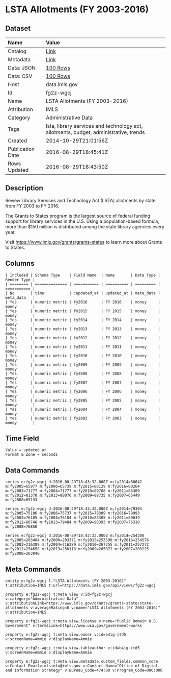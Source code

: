 # LSTA Allotments (FY 2003-2016)

## Dataset

| Name | Value |
| :--- | :---- |
| Catalog | [Link](https://catalog.data.gov/dataset/lsta-allotments-fy-2003-2016) |
| Metadata | [Link](https://data.imls.gov/api/views/fg2z-wgcj) |
| Data: JSON | [100 Rows](https://data.imls.gov/api/views/fg2z-wgcj/rows.json?max_rows=100) |
| Data: CSV | [100 Rows](https://data.imls.gov/api/views/fg2z-wgcj/rows.csv?max_rows=100) |
| Host | data.imls.gov |
| Id | fg2z-wgcj |
| Name | LSTA Allotments (FY 2003-2016) |
| Attribution | IMLS |
| Category | Administrative Data |
| Tags | lsta, library services and technology act, allotments, budget, administrative, trends |
| Created | 2014-10-29T21:01:56Z |
| Publication Date | 2016-08-29T18:45:41Z |
| Rows Updated | 2016-08-29T18:43:50Z |

## Description

Review Library Services and Technology Act (LSTA) allotments by state from FY 2003 to FY 2016.

The Grants to States program is the largest source of federal funding support for library services in the U.S. Using a population-based formula, more than $150 million is distributed among the state library agencies every year. 

Visit https://www.imls.gov/grants/grants-states to learn more about Grants to States.

## Columns

```ls
| Included | Schema Type    | Field Name  | Name       | Data Type | Render Type |
| ======== | ============== | =========== | ========== | ========= | =========== |
| No       | time           | :updated_at | updated_at | meta_data | meta_data   |
| Yes      | numeric metric | fy2016      | FY 2016    | money     | money       |
| Yes      | numeric metric | fy2015      | FY 2015    | money     | money       |
| Yes      | numeric metric | fy2014      | FY 2014    | money     | money       |
| Yes      | numeric metric | fy2013      | FY 2013    | money     | money       |
| Yes      | numeric metric | fy2012      | FY 2012    | money     | money       |
| Yes      | numeric metric | fy2011      | FY 2011    | money     | money       |
| Yes      | numeric metric | fy2010      | FY 2010    | money     | money       |
| Yes      | numeric metric | fy2009      | FY 2009    | money     | money       |
| Yes      | numeric metric | fy2008      | FY 2008    | money     | money       |
| Yes      | numeric metric | fy2007      | FY 2007    | money     | money       |
| Yes      | numeric metric | fy2006      | FY 2006    | money     | money       |
| Yes      | numeric metric | fy2005      | FY 2005    | money     | money       |
| Yes      | numeric metric | fy2004      | FY 2004    | money     | money       |
| Yes      | numeric metric | fy2003      | FY 2003    | money     | money       |
```

## Time Field

```ls
Value = updated_at
Format & Zone = seconds
```

## Data Commands

```ls
series e:fg2z-wgcj d:2016-08-29T18:43:32.000Z m:fy2014=80642 m:fy2005=65977 m:fy2006=65739 m:fy2015=80129 m:fy2016=80264 m:fy2003=71777 m:fy2004=71777 m:fy2010=89708 m:fy2011=86309 m:fy2012=81378 m:fy2013=80076 m:fy2009=88735 m:fy2007=65449 m:fy2008=65133

series e:fg2z-wgcj d:2016-08-29T18:43:32.000Z m:fy2014=79303 m:fy2005=75106 m:fy2006=75737 m:fy2015=79389 m:fy2016=79993 m:fy2003=76185 m:fy2004=76184 m:fy2010=83305 m:fy2011=80639 m:fy2012=80748 m:fy2013=79484 m:fy2009=98393 m:fy2007=76310 m:fy2008=76850

series e:fg2z-wgcj d:2016-08-29T18:43:33.000Z m:fy2014=254300 m:fy2005=203404 m:fy2006=203371 m:fy2015=253590 m:fy2016=254576 m:fy2003=216389 m:fy2004=216389 m:fy2010=267255 m:fy2011=257272 m:fy2012=254658 m:fy2013=250113 m:fy2009=265072 m:fy2007=203225 m:fy2008=203040
```

## Meta Commands

```ls
entity e:fg2z-wgcj l:"LSTA Allotments (FY 2003-2016)" t:attribution=IMLS t:url=https://data.imls.gov/api/views/fg2z-wgcj

property e:fg2z-wgcj t:meta.view v:id=fg2z-wgcj v:category="Administrative Data" v:attributionLink=https://www.imls.gov/grants/grants-state/state-allotments v:averageRating=0 v:name="LSTA Allotments (FY 2003-2016)" v:attribution=IMLS

property e:fg2z-wgcj t:meta.view.license v:name="Public Domain U.S. Government" v:termsLink=https://www.usa.gov/government-works

property e:fg2z-wgcj t:meta.view.owner v:id=b4ig-itd5 v:screenName=Ammie v:displayName=Ammie

property e:fg2z-wgcj t:meta.view.tableauthor v:id=b4ig-itd5 v:screenName=Ammie v:displayName=Ammie

property e:fg2z-wgcj t:meta.view.metadata.custom_fields.common_core v:Contact_Email=imlsinfo@imls.gov v:Contact_Name="Office of Digital and Information Strategy" v:Bureau_Code=474:00 v:Program_Code=000:000
```